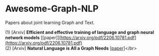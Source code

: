 # Awesome-Graph-NLP
Papers about joint learning Graph and Text.


(1) [Arxiv] **Efficient and effective training of language and graph neural network models** [[paper]][https://arxiv.org/pdf/2206.10781.pdf](https://arxiv.org/pdf/2206.10781.pdf)</br>
(2) [Arxiv] **Natural Language is All a Graph Needs** [[paper]](https://arxiv.org/pdf/2308.07134.pdf#:~:text=By%20exclusively%20using%20natural%20language,unified%20pipeline%20in%20generative%20manner.)</br>
